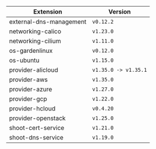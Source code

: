 | Extension      |  Version | 
| ----------- | ----------- |
|external-dns-management|```v0.12.2```|
|networking-calico|```v1.23.0```|
|networking-cilium|```v1.11.0```|
|os-gardenlinux|```v0.12.0```|
|os-ubuntu|```v1.15.0```|
|provider-alicloud|```v1.35.0 -> v1.35.1```|
|provider-aws|```v1.35.0```|
|provider-azure|```v1.27.0```|
|provider-gcp|```v1.22.0```|
|provider-hcloud|```v0.4.20```|
|provider-openstack|```v1.25.0```|
|shoot-cert-service|```v1.21.0```|
|shoot-dns-service|```v1.19.0```|
